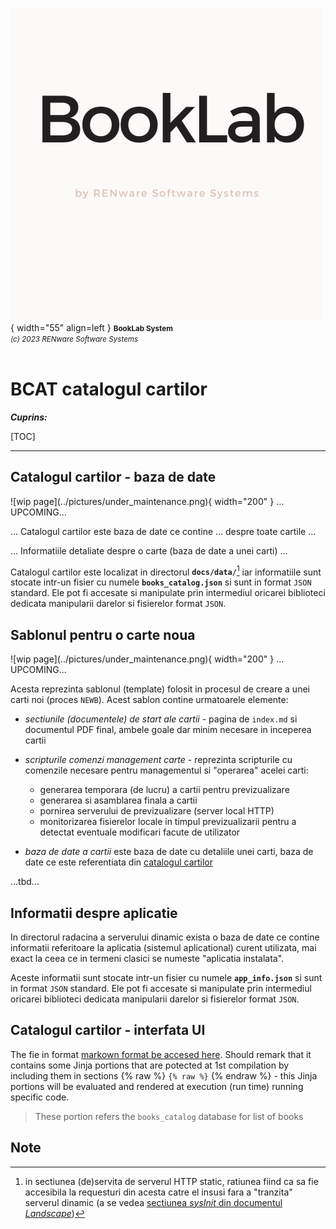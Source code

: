 ![booklab_logo](../pictures/booklab_logo.png){ width="55" align=left }
<small markdown>**BookLab System**<br>
*(c) 2023 RENware Software Systems*
</small><br><br>


# BCAT catalogul cartilor


***Cuprins:***

[TOC]

***



## Catalogul cartilor - baza de date

<!-- #FIXME drop when finish --> ![wip page](../pictures/under_maintenance.png){ width="200" } ... UPCOMING...

... Catalogul cartilor este baza de date ce contine ... despre toate cartile ...

... Informatiile detaliate despre o carte (baza de date a unei carti) ...

<!-- #TODO... wip... tbd... -->


Catalogul cartilor este localizat in directorul **`docs/data/`**[^1] iar informatiile sunt stocate intr-un fisier cu numele **`books_catalog.json`** si sunt in format `JSON` standard. Ele pot fi accesate si manipulate prin intermediul oricarei biblioteci dedicata manipularii darelor si fisierelor format `JSON`.



<!-- #TODO... structura fisierului si key urile aferente, nume, tip, eventuale reguli -->




## Sablonul pentru o carte noua

<!-- #FIXME drop when finish --> ![wip page](../pictures/under_maintenance.png){ width="200" } ... UPCOMING...

Acesta reprezinta sablonul (template) folosit in procesul de creare a unei carti noi (proces `NEWB`). Acest sablon contine urmatoarele elemente:

* *sectiunile (documentele) de start ale cartii* - pagina de `index.md` si documentul PDF final, ambele goale dar minim necesare in inceperea cartii

* *scripturile comenzi management carte* - reprezinta scripturile cu comenzile necesare pentru managementul si "operarea" acelei carti:
    * generarea temporara (de lucru) a cartii pentru previzualizare
    * generarea si asamblarea finala a cartii
    * pornirea serverului de previzualizare (server local HTTP)
    * monitorizarea fisierelor locale in timpul previzualizarii pentru a detectat eventuale modificari facute de utilizator

* *baza de date a cartii* este baza de date cu detaliile unei carti, baza de date ce este referentiata din [catalogul cartilor](#bcat-catalogul-cartilor)



...tbd... <!-- #TODO continue with sections fro each item containing exact / concrete development level details -->





## Informatii despre aplicatie

In directorul radacina a serverului dinamic exista o baza de date ce contine informatii referitoare la aplicatia (sistemul aplicational) curent utilizata, mai exact la ceea ce in termeni clasici se numeste "aplicatia instalata".

Aceste informatii sunt stocate intr-un fisier cu numele **`app_info.json`** si sunt in format `JSON` standard. Ele pot fi accesate si manipulate prin intermediul oricarei biblioteci dedicata manipularii darelor si fisierelor format `JSON`.

<!-- #TODO... structura fisierului si key urile aferente, nume, tip, eventuale reguli -->




## Catalogul cartilor - interfata UI

The fie in format [markown format be accesed here](../bcat/bcat.md). Should remark that it contains some Jinja portions that are potected at 1st compilation by including them in sections {% raw %} `{% raw %}` {% endraw %} - this Jinja portions will be evaluated and rendered at execution (run time) running specific code.

>These portion refers the `books_catalog` database for list of books





## Note

[^1]: in sectiunea (de)servita de serverul HTTP static, ratiunea fiind
ca sa fie accesibila la requesturi din acesta catre el insusi fara a "tranzita" serverul dinamic (a se vedea [sectiunea _sysInit_ din documentul _Landscape_](810.02-System_Landscape.md#sysinit-initializare-sistem))





